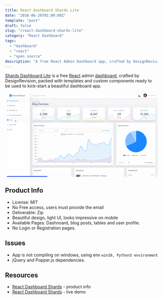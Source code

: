 ```yaml
---
title: React Dashboard Shards Lite
date: "2016-06-26T01:00:00Z"
template: "post"
draft: false
slug: "/react-dashboard-shards-lite"
category: "React Dashboard"
tags:
  - "dashboard"  
  - "react"  
  - "open source"  
description: "A free React Admin Dashboard app, crafted by DesignRevision with a modern design system and lots of custom templates and components. Released under MIT license."
---
```


[Shards Dashboard Lite](https://designrevision.com/downloads/shards-dashboard-lite-react) is a free [React](https://reactjs.org/) 
admin [dashboard](https://en.wikipedia.org/wiki/Dashboard_(business)), crafted by DesignRevision, packed with templates and custom components ready to be used to kick-start a beautiful dashboard app. 

![React Dashboard Shards Lite - Animated usage.](https://raw.githubusercontent.com/app-generator/static/master/react-dashboard-shards-lite/react-dashboard-shards-intro.gif)

## Product Info
 - License: MIT
 - No Free access, users must provide the email
 - Deliverable: Zip
 - Beautiful design, light UI, looks impressive on mobile
 - Available Pages: Dashnoard, blog posts, tables and user profile. 
 - No Login or Registration pages. 

## Issues
 - App is not compiling on windows, using env `win10, Python3 environment`
 - jQuery and Popper.js dependencies.

## Resources

 - [React Dashboard Shards](https://designrevision.com/downloads/shards-dashboard-lite-react/) - product info
 - [React Dashboard Shards](https://designrevision.com/demo/shards-dashboard-lite-react/) - live demo
